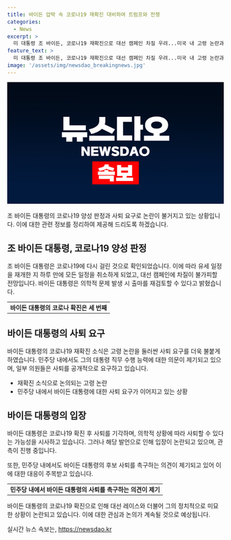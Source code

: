 ```yaml
---
title: 바이든 압박 속 코로나19 재확진 대비하여 트럼프와 전쟁
categories:
  - News
excerpt: >
  미 대통령 조 바이든, 코로나19 재확진으로 대선 캠페인 차질 우려...미국 내 고령 논란과 사퇴 요구 확산
feature_text: >
  미 대통령 조 바이든, 코로나19 재확진으로 대선 캠페인 차질 우려...미국 내 고령 논란과 사퇴 요구 확산
image: '/assets/img/newsdao_breakingnews.jpg'
---
```


<p><img src="/assets/img/newsdao_breakingnews.jpg" alt="pcversion 속보" /></p>

<p>조 바이든 대통령의 코로나19 양성 판정과 사퇴 요구로 논란이 불거지고 있는 상황입니다. 이에 대한 관련 정보를 정리하여 제공해 드리도록 하겠습니다.</p>

<h2 data-ke-size="size26">조 바이든 대통령, 코로나19 양성 판정</h2>

<p data-ke-size="size16">조 바이든 대통령은 코로나19에 다시 걸린 것으로 확인되었습니다. 이에 따라 유세 일정을 재개한 지 하루 만에 모든 일정을 취소하게 되었고, 대선 캠페인에 차질이 불가피할 전망입니다. 바이든 대통령은 의학적 문제 발생 시 출마를 재검토할 수 있다고 밝혔습니다.</p>

<table>
  <tr>
    <td style="text-align: center; height: 17px;"><b>바이든 대통령의 코로나 확진은 세 번째</b></td>
  </tr>
</table>

<h2 data-ke-size="size26">바이든 대통령의 사퇴 요구</h2>

<p data-ke-size="size16">바이든 대통령의 코로나19 재확진 소식은 고령 논란을 둘러싼 사퇴 요구를 더욱 불붙게 하였습니다. 민주당 내에서도 그의 대통령 직무 수행 능력에 대한 의문이 제기되고 있으며, 일부 의원들은 사퇴를 공개적으로 요구하고 있습니다.</p>

<ul>
  <li>재확진 소식으로 논의되는 고령 논란</li>
  <li>민주당 내에서 바이든 대통령에 대한 사퇴 요구가 이어지고 있는 상황</li>
</ul>

<h2 data-ke-size="size26">바이든 대통령의 입장</h2>

<p data-ke-size="size16">바이든 대통령은 코로나19 확진 후 사퇴를 기각하며, 의학적 상황에 따라 사퇴할 수 있다는 가능성을 시사하고 있습니다. 그러나 해당 발언으로 인해 입장이 논란되고 있으며, 관측이 진행 중입니다.</p>

<p data-ke-size="size16">또한, 민주당 내에서도 바이든 대통령의 후보 사퇴를 촉구하는 의견이 제기되고 있어 이에 대한 대응이 주목받고 있습니다.</p>

<table>
  <tr>
    <td style="text-align: center; height: 17px;"><b>민주당 내에서 바이든 대통령의 사퇴를 촉구하는 의견이 제기</b></td>
  </tr>
</table>

<p data-ke-size="size16">바이든 대통령의 코로나19 확진으로 인해 대선 레이스와 더불어 그의 정치적으로 미묘한 상황이 논란되고 있습니다. 이에 대한 관심과 논의가 계속될 것으로 예상됩니다.</p>
실시간 뉴스 속보는, <a href="https://newsdao.kr" rel="dofollow">https://newsdao.kr</a>


